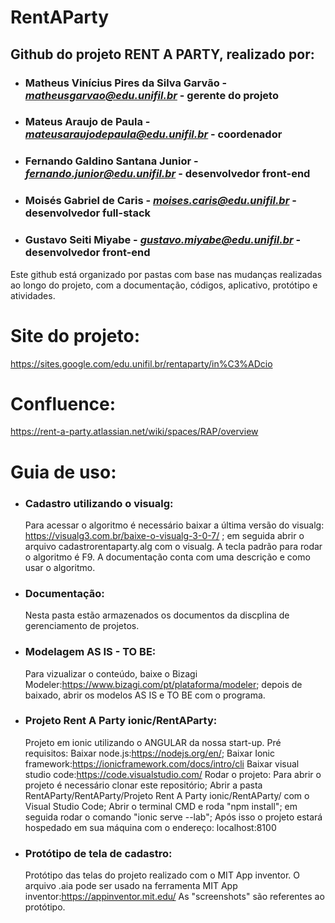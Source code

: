 # RentAParty

## Github do projeto RENT A PARTY, realizado por:

- ### **Matheus Vinícius Pires da Silva Garvão** - *matheusgarvao@edu.unifil.br* - gerente do projeto
- ### **Mateus Araujo de Paula** - *mateusaraujodepaula@edu.unifil.br* - coordenador
- ### **Fernando Galdino Santana Junior** - *fernando.junior@edu.unifil.br* - desenvolvedor front-end
- ### **Moisés Gabriel de Caris** - *moises.caris@edu.unifil.br* - desenvolvedor full-stack
- ### **Gustavo Seiti Miyabe** - *gustavo.miyabe@edu.unifil.br* - desenvolvedor front-end

Este github está organizado por pastas com base nas mudanças realizadas ao longo do projeto,
com a documentação, códigos, aplicativo, protótipo e atividades.

# **Site do projeto:** 
https://sites.google.com/edu.unifil.br/rentaparty/in%C3%ADcio

# **Confluence:** 
https://rent-a-party.atlassian.net/wiki/spaces/RAP/overview

# **Guia de uso:**

- ### Cadastro utilizando o visualg:
  Para acessar o algoritmo é necessário baixar a última versão do visualg: https://visualg3.com.br/baixe-o-visualg-3-0-7/ ;
em seguida abrir o arquivo cadastrorentaparty.alg com o visualg. A tecla padrão para rodar o algoritmo é F9.
  A documentação conta com uma descrição e como usar o algoritmo.
- ### Documentação:
  Nesta pasta estão armazenados os documentos da discplina de gerenciamento de projetos.
- ### Modelagem AS IS - TO BE:
  Para vizualizar o conteúdo, baixe o Bizagi Modeler:https://www.bizagi.com/pt/plataforma/modeler;
  depois de baixado, abrir os modelos AS IS e TO BE com o programa.
- ### Projeto Rent A Party ionic/RentAParty:
  Projeto em ionic utilizando o ANGULAR da nossa start-up.
   Pré requisitos:
  Baixar node.js:https://nodejs.org/en/;
  Baixar Ionic framework:https://ionicframework.com/docs/intro/cli
  Baixar visual studio code:https://code.visualstudio.com/
   Rodar o projeto:
  Para abrir o projeto é necessário clonar este repositório; Abrir a pasta RentAParty/RentAParty/Projeto Rent A Party ionic/RentAParty/ com o Visual Studio Code; Abrir o terminal CMD e roda "npm install"; em seguida rodar o comando "ionic serve --lab"; Após isso o projeto estará hospedado em sua máquina com o endereço: localhost:8100
- ### Protótipo de tela de cadastro:
  Protótipo das telas do projeto realizado com o MIT App inventor.
  O arquivo .aia pode ser usado na ferramenta MIT App inventor:https://appinventor.mit.edu/
  As "screenshots" são referentes ao protótipo.
  
